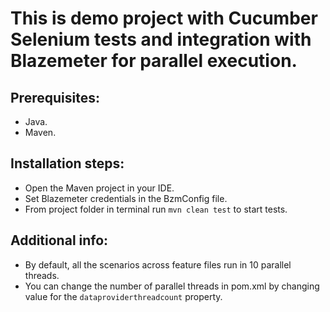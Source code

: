 # This is demo project with Cucumber Selenium tests and integration with Blazemeter for parallel execution.

## Prerequisites:
- Java.
- Maven.

## Installation steps:
- Open the Maven project in your IDE.
- Set Blazemeter credentials in the BzmConfig file.
- From project folder in terminal run `mvn clean test` to start tests.

## Additional info:
- By default, all the scenarios across feature files run in 10 parallel threads.
- You can change the number of parallel threads in pom.xml by changing value for the `dataproviderthreadcount` property.
